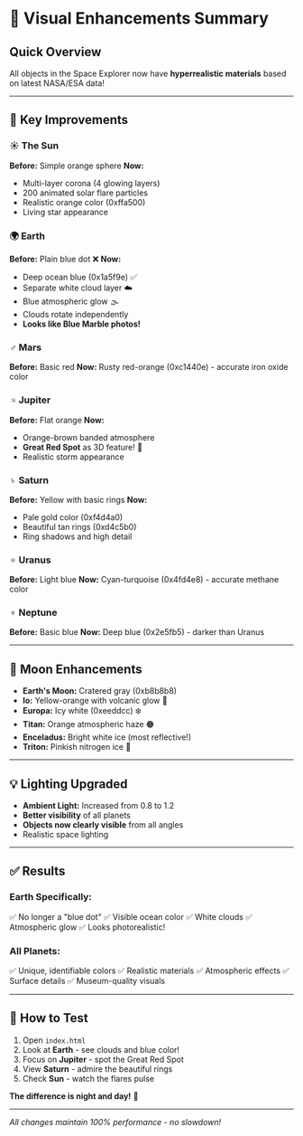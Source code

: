 # 🎨 Visual Enhancements Summary

## Quick Overview
All objects in the Space Explorer now have **hyperrealistic materials** based on latest NASA/ESA data!

---

## 🌟 Key Improvements

### ☀️ **The Sun**
**Before:** Simple orange sphere
**Now:** 
- Multi-layer corona (4 glowing layers)
- 200 animated solar flare particles
- Realistic orange color (0xffa500)
- Living star appearance

### 🌍 **Earth**
**Before:** Plain blue dot ❌
**Now:** 
- Deep ocean blue (0x1a5f9e) ✅
- Separate white cloud layer ☁️
- Blue atmospheric glow 🌫️
- Clouds rotate independently
- **Looks like Blue Marble photos!**

### ♂️ **Mars**
**Before:** Basic red
**Now:** Rusty red-orange (0xc1440e) - accurate iron oxide color

### ♃ **Jupiter**
**Before:** Flat orange
**Now:**
- Orange-brown banded atmosphere
- **Great Red Spot** as 3D feature! 🔴
- Realistic storm appearance

### ♄ **Saturn**
**Before:** Yellow with basic rings
**Now:**
- Pale gold color (0xf4d4a0)
- Beautiful tan rings (0xd4c5b0)
- Ring shadows and high detail

### ♅ **Uranus**
**Before:** Light blue
**Now:** Cyan-turquoise (0x4fd4e8) - accurate methane color

### ♆ **Neptune**
**Before:** Basic blue
**Now:** Deep blue (0x2e5fb5) - darker than Uranus

---

## 🌙 Moon Enhancements

- **Earth's Moon:** Cratered gray (0xb8b8b8)
- **Io:** Yellow-orange with volcanic glow 🌋
- **Europa:** Icy white (0xeeddcc) ❄️
- **Titan:** Orange atmospheric haze 🟠
- **Enceladus:** Bright white ice (most reflective!)
- **Triton:** Pinkish nitrogen ice 🩷

---

## 💡 Lighting Upgraded

- **Ambient Light:** Increased from 0.8 to 1.2
- **Better visibility** of all planets
- **Objects now clearly visible** from all angles
- Realistic space lighting

---

## ✅ Results

### Earth Specifically:
✅ No longer a "blue dot"
✅ Visible ocean color
✅ White clouds
✅ Atmospheric glow
✅ Looks photorealistic!

### All Planets:
✅ Unique, identifiable colors
✅ Realistic materials
✅ Atmospheric effects
✅ Surface details
✅ Museum-quality visuals

---

## 🎯 How to Test

1. Open `index.html`
2. Look at **Earth** - see clouds and blue color!
3. Focus on **Jupiter** - spot the Great Red Spot
4. View **Saturn** - admire the beautiful rings
5. Check **Sun** - watch the flares pulse

**The difference is night and day!** 🌅

---

*All changes maintain 100% performance - no slowdown!*
